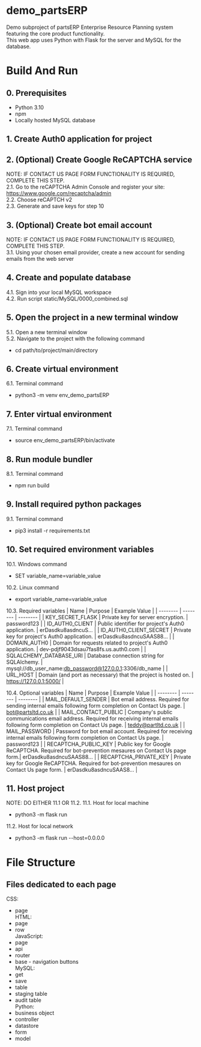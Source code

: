 # demo_partsERP
Demo subproject of partsERP Enterprise Resource Planning system featuring the core product functionality.  
This web app uses Python with Flask for the server and MySQL for the database.

# Build And Run
## 0. Prerequisites
- Python 3.10
- npm
- Locally hosted MySQL database

## 1. Create Auth0 application for project

## 2. (Optional) Create Google ReCAPTCHA service
NOTE: IF CONTACT US PAGE FORM FUNCTIONALITY IS REQUIRED, COMPLETE THIS STEP.  
2.1. Go to the reCAPTCHA Admin Console and register your site: https://www.google.com/recaptcha/admin  
2.2. Choose reCAPTCH v2  
2.3. Generate and save keys for step 10  

## 3. (Optional) Create bot email account
NOTE: IF CONTACT US PAGE FORM FUNCTIONALITY IS REQUIRED, COMPLETE THIS STEP.  
3.1. Using your chosen email provider, create a new account for sending emails from the web server  

## 4. Create and populate database
4.1. Sign into your local MySQL workspace  
4.2. Run script static/MySQL/0000_combined.sql  

## 5. Open the project in a new terminal window
5.1. Open a new terminal window  
5.2. Navigate to the project with the following command  
- cd path/to/project/main/directory  

## 6. Create virtual environment
6.1. Terminal command  
- python3 -m venv env_demo_partsERP  

## 7. Enter virtual environment
7.1. Terminal command  
- source env_demo_partsERP/bin/activate  

## 8. Run module bundler
8.1. Terminal command  
- npm run build  

## 9. Install required python packages
9.1. Terminal command  
- pip3 install -r requirements.txt  

## 10. Set required environment variables
10.1. Windows command  
- SET variable_name=variable_value  

10.2. Linux command  
- export variable_name=variable_value  

10.3. Required variables
| Name | Purpose | Example Value |
| -------- | -------- | -------- |
| KEY_SECRET_FLASK | Private key for server encryption. | password123 |
| ID_AUTH0_CLIENT | Public identifier for project's Auth0 application. | erDasdku8asdncuS... |
| ID_AUTH0_CLIENT_SECRET | Private key for project's Auth0 application. | erDasdku8asdncuSAAS88... |
| DOMAIN_AUTH0 | Domain for requests related to project's Auth0 application. | dev-pdjf9043dsau7fas8fs.us.auth0.com |
| SQLALCHEMY_DATABASE_URI | Database connection string for SQLAlchemy. | mysql://db_user_name:db_password@127.0.0.1:3306/db_name |
| URL_HOST | Domain (and port as necessary) that the project is hosted on. | https://127.0.0.1:5000/ |

10.4. Optional variables
| Name | Purpose | Example Value |
| -------- | -------- | -------- |
| MAIL_DEFAULT_SENDER | Bot email address. Required for sending internal emails following form completion on Contact Us page. | bot@partsltd.co.uk |
| MAIL_CONTACT_PUBLIC | Company's public communications email address. Required for receiving internal emails following form completion on Contact Us page. | teddy@partltd.co.uk |
| MAIL_PASSWORD | Password for bot email account. Required for receiving internal emails following form completion on Contact Us page. | password123 |
| RECAPTCHA_PUBLIC_KEY | Public key for Google ReCAPTCHA. Required for bot-prevention mesaures on Contact Us page form.| erDasdku8asdncuSAAS88... |
| RECAPTCHA_PRIVATE_KEY | Private key for Google ReCAPTCHA. Required for bot-prevention mesaures on Contact Us page form. | erDasdku8asdncuSAAS8... |

## 11. Host project
NOTE: DO EITHER 11.1 OR 11.2.
11.1. Host for local machine  
- python3 -m flask run

11.2. Host for local network  
- python3 -m flask run --host=0.0.0.0


# File Structure
## Files dedicated to each page
CSS:  
- page  
HTML:  
- page  
- row  
JavaScript:  
- page  
- api  
- router  
- base - navigation buttons  
MySQL:  
- get  
- save  
- table  
- staging table  
- audit table  
Python:  
- business object  
- controller  
- datastore  
- form  
- model  